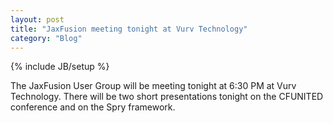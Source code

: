 ```yaml
---
layout: post
title: "JaxFusion meeting tonight at Vurv Technology"
category: "Blog"
---
```

{% include JB/setup %}

The JaxFusion User Group will be meeting tonight at 6:30 PM at Vurv Technology. There will be two short presentations tonight on the CFUNITED conference and on the Spry framework.